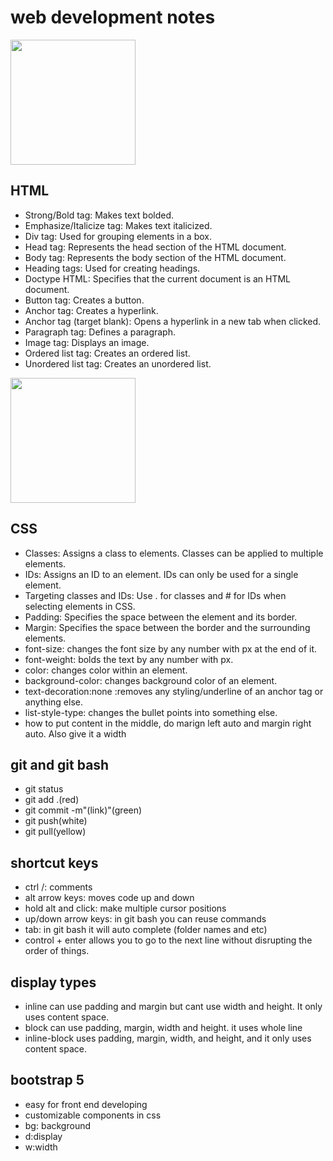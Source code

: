 # web development notes
<img src="https://img.freepik.com/free-icon/html-5_318-674282.jpg" width=200>

## HTML
* Strong/Bold tag: Makes text bolded.
* Emphasize/Italicize tag: Makes text italicized.
* Div tag: Used for grouping elements in a box.
* Head tag: Represents the head section of the HTML document.
* Body tag: Represents the body section of the HTML document.
* Heading tags: Used for creating headings.
* Doctype HTML: Specifies that the current document is an HTML document.
* Button tag: Creates a button.
* Anchor tag: Creates a hyperlink.
* Anchor tag (target blank): Opens a hyperlink in a new tab when clicked.
* Paragraph tag: Defines a paragraph.
* Image tag: Displays an image.
* Ordered list tag: Creates an ordered list.
* Unordered list tag: Creates an unordered list.

<img src="https://img.freepik.com/free-icon/css_318-698167.jpg" width=200>

## CSS
* Classes: Assigns a class to elements. Classes can be applied to multiple elements.
* IDs: Assigns an ID to an element. IDs can only be used for a single element.
* Targeting classes and IDs: Use . for classes and # for IDs when selecting elements in CSS.
* Padding: Specifies the space between the element and its border.
* Margin: Specifies the space between the border and the surrounding elements.
* font-size: changes the font size by any number with px at the end of it.
* font-weight: bolds the text by any number with px.
* color: changes color within an element.
* background-color: changes background color of an element.
* text-decoration:none :removes any styling/underline of an anchor tag or anything else.
* list-style-type: changes the bullet points into something else.
* how to put content in the middle, do marign left auto and margin right auto. Also give it a width

## git and git bash
* git status
* git add .(red)
* git commit -m"(link)"(green)
* git push(white)
* git pull(yellow)

## shortcut keys
* ctrl /: comments
* alt arrow keys: moves code up and down
* hold alt and click: make multiple cursor positions
* up/down arrow keys: in git bash you can reuse commands
* tab: in git bash it will auto complete (folder names and etc)
* control + enter allows you to go to the next line without disrupting the order of things.

## display types
* inline can use padding and margin but cant use width and height. It only uses content space.
* block can use padding, margin, width and height. it uses whole line
* inline-block uses padding, margin, width, and height, and it only uses content space.

## bootstrap 5
* easy for front end developing
* customizable components in css
* bg: background
* d:display
* w:width
